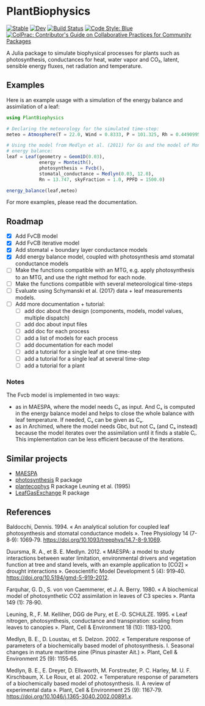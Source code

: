 # PlantBiophysics

[![Stable](https://img.shields.io/badge/docs-stable-blue.svg)](https://VEZY.github.io/PlantBiophysics.jl/stable)
[![Dev](https://img.shields.io/badge/docs-dev-blue.svg)](https://VEZY.github.io/PlantBiophysics.jl/dev)
[![Build Status](https://github.com/VEZY/PlantBiophysics.jl/workflows/CI/badge.svg)](https://github.com/VEZY/PlantBiophysics.jl/actions)
[![Code Style: Blue](https://img.shields.io/badge/code%20style-blue-4495d1.svg)](https://github.com/invenia/BlueStyle)
[![ColPrac: Contributor's Guide on Collaborative Practices for Community Packages](https://img.shields.io/badge/ColPrac-Contributor's%20Guide-blueviolet)](https://github.com/SciML/ColPrac)

A Julia package to simulate biophysical processes for plants such as photosynthesis, conductances for heat, water vapor and CO₂, latent, sensible energy fluxes, net radiation and temperature.

## Examples

Here is an example usage with a simulation of the energy balance and assimilation of a leaf:

```julia
using PlantBiophysics

# Declaring the meteorology for the simulated time-step:
meteo = Atmosphere(T = 22.0, Wind = 0.8333, P = 101.325, Rh = 0.4490995)

# Using the model from Medlyn et al. (2011) for Gs and the model of Monteith and Unsworth (2013) for the
# energy balance:
leaf = Leaf(geometry = Geom1D(0.03),
            energy = Monteith(),
            photosynthesis = Fvcb(),
            stomatal_conductance = Medlyn(0.03, 12.0),
            Rn = 13.747, skyFraction = 1.0, PPFD = 1500.0)

energy_balance(leaf,meteo)
```

For more examples, please read the documentation.
## Roadmap

- [x] Add FvCB model
- [x] Add FvCB iterative model
- [x] Add stomatal + boundary layer conductance models
- [x] Add energy balance model, coupled with photosynthesis amd stomatal conductance models
- [ ] Make the functions compatible with an MTG, e.g. apply photosynthesis to an MTG, and use the right method for each node.
- [ ] Make the functions compatible with several meteorological time-steps
- [ ] Evaluate using Schymanski et al. (2017) data + leaf measurements models.
- [ ] Add more documentation + tutorial:
  - [ ] add doc about the design (components, models, model values, multiple dispatch)
  - [ ] add doc about input files
  - [ ] add doc for each process
  - [ ] add a list of models for each process
  - [ ] add documentation for each model
  - [ ] add a tutorial for a single leaf at one time-step
  - [ ] add a tutorial for a single leaf at several time-step
  - [ ] add a tutorial for a plant

### Notes

The Fvcb model is implemented in two ways:

- as in MAESPA, where the model needs Cₛ as input. And Cₛ is computed in the energy balance model and helps to close the whole balance with leaf temperature. If needed, Cₛ can be given as Cₐ.
- as in Archimed, where the model needs Gbc, but not Cₛ (and Cₐ instead) because the model iterates over the assimilation until it finds a stable Cᵢ. This implementation
can be less efficient because of the iterations.

## Similar projects

- [MAESPA](http://maespa.github.io/)
- [photosynthesis](https://github.com/cran/photosynthesis) R package
- [plantecophys](https://bitbucket.org/remkoduursma/plantecophys/src/master/) R package
Leuning et al. (1995)
- [LeafGasExchange](https://github.com/TESTgroup-BNL/LeafGasExchange) R package

## References

Baldocchi, Dennis. 1994. « An analytical solution for coupled leaf photosynthesis and
stomatal conductance models ». Tree Physiology 14 (7-8‑9): 1069‑79.
https://doi.org/10.1093/treephys/14.7-8-9.1069.

Duursma, R. A., et B. E. Medlyn. 2012. « MAESPA: a model to study interactions between water
limitation, environmental drivers and vegetation function at tree and stand levels, with an
example application to [CO2] × drought interactions ». Geoscientific Model Development 5
(4): 919‑40. https://doi.org/10.5194/gmd-5-919-2012.

Farquhar, G. D., S. von von Caemmerer, et J. A. Berry. 1980. « A biochemical model of
photosynthetic CO2 assimilation in leaves of C3 species ». Planta 149 (1): 78‑90.

Leuning, R., F. M. Kelliher, DGG de Pury, et E.-D. SCHULZE. 1995. « Leaf nitrogen,
photosynthesis, conductance and transpiration: scaling from leaves to canopies ». Plant,
Cell & Environment 18 (10): 1183‑1200.

Medlyn, B. E., D. Loustau, et S. Delzon. 2002. « Temperature response of parameters of a biochemically based model of photosynthesis. I. Seasonal changes in mature maritime pine (Pinus pinaster Ait.) ». Plant, Cell & Environment 25 (9): 1155‑65.

Medlyn, B. E., E. Dreyer, D. Ellsworth, M. Forstreuter, P. C. Harley, M. U. F. Kirschbaum, X. Le Roux, et al. 2002. « Temperature response of parameters of a biochemically based model of photosynthesis. II. A review of experimental data ». Plant, Cell & Environment 25 (9): 1167‑79. https://doi.org/10.1046/j.1365-3040.2002.00891.x.
